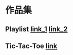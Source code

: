 # 作品集

## Playlist [link_1](http://10.25.7.164/playlistgen/ "Heading link")  [link_2](http://10.25.7.164/phpmyadmin/sql.php?server=1&db=test&table=v&pos=0 "Heading link")
## Tic-Tac-Toe [link](https://fungkaho.github.io/login.html "Heading link")
